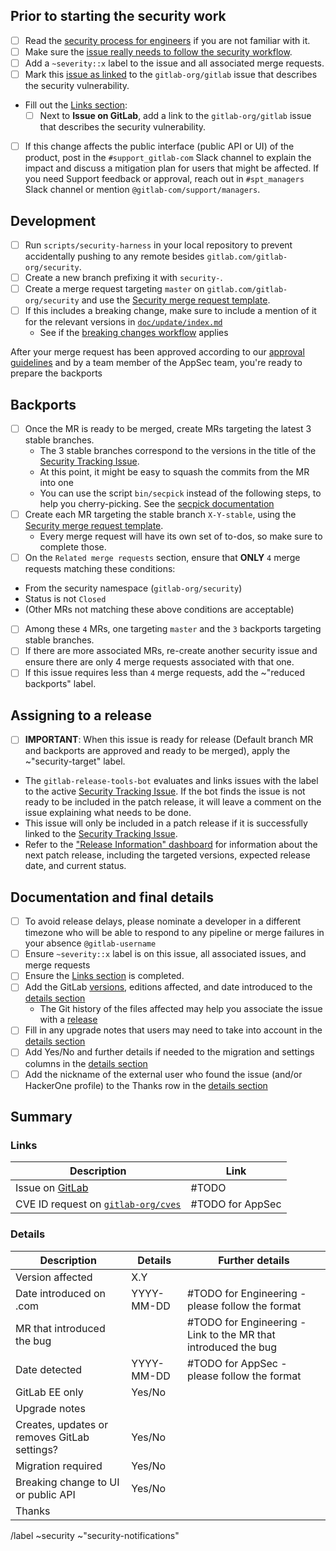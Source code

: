 <!--
# Read me first!

Create this issue under https://gitlab.com/gitlab-org/security/gitlab

Set the title to: `Description of the original issue`
-->

## Prior to starting the security work

- [ ] Read the [security process for engineers] if you are not familiar with it.
- [ ] Make sure the [issue really needs to follow the security workflow].
- [ ] Add a `~severity::x` label to the issue and all associated merge requests.
- [ ] Mark this [issue as linked] to the `gitlab-org/gitlab` issue that describes the security vulnerability.
- Fill out the [Links section](#links):
  - [ ] Next to **Issue on GitLab**, add a link to the `gitlab-org/gitlab` issue that describes the security vulnerability.
- [ ] If this change affects the public interface (public API or UI) of the product, post in the `#support_gitlab-com` Slack channel  to explain the impact and discuss a mitigation plan for users that might be affected. If you need Support feedback or approval, reach out in `#spt_managers` Slack channel or mention `@gitlab-com/support/managers`.

## Development

- [ ] Run `scripts/security-harness` in your local repository to prevent accidentally pushing to any remote besides `gitlab.com/gitlab-org/security`.
- [ ] Create a new branch prefixing it with `security-`.
- [ ] Create a merge request targeting `master` on `gitlab.com/gitlab-org/security` and use the [Security merge request template].
- [ ] If this includes a breaking change, make sure to include a mention of it for the relevant versions in [`doc/update/index.md`](https://gitlab.com/gitlab-org/security/gitlab/-/blob/master/doc/update/index.md#version-specific-upgrading-instructions)
  - See if the [breaking changes workflow] applies

After your merge request has been approved according to our [approval guidelines] and by a team member of the AppSec team, you're ready to prepare the backports

## Backports

- [ ] Once the MR is ready to be merged, create MRs targeting the latest 3 stable branches.
  - The 3 stable branches correspond to the versions in the title of the [Security Tracking Issue].
  - At this point, it might be easy to squash the commits from the MR into one
  - You can use the script `bin/secpick` instead of the following steps, to help you cherry-picking. See the [secpick documentation]
- [ ] Create each MR targeting the stable branch `X-Y-stable`, using the [Security merge request template].
  - Every merge request will have its own set of to-dos, so make sure to complete those.
- [ ]  On the `Related merge requests` section, ensure that **ONLY** `4` merge requests matching these conditions:
  - From the security namespace (`gitlab-org/security`)
  - Status is not `Closed`
  - (Other MRs not matching these above conditions are acceptable)
  - [ ] Among these `4` MRs, one targeting `master` and the `3` backports targeting stable branches.
  - [ ] If there are more associated MRs, re-create another security issue and ensure there are only 4 merge requests associated with that one.
- [ ] If this issue requires less than `4` merge requests, add the ~"reduced backports" label.

## Assigning to a release

- [ ]  **IMPORTANT**: When this issue is ready for release (Default branch MR and backports are approved and ready to be merged), apply the ~"security-target" label.
  - The `gitlab-release-tools-bot` evaluates and links issues with the label to the active [Security Tracking Issue]. If the bot finds the issue is not ready to be included in the patch release, it will leave a comment on the issue explaining what needs to be done.
  - This issue will only be included in a patch release if it is successfully linked to the [Security Tracking Issue].
  - Refer to the ["Release Information" dashboard](https://dashboards.gitlab.net/d/delivery-release_info/delivery3a-release-information?orgId=1) for information about the next patch release, including the targeted versions, expected release date, and current status.

## Documentation and final details

- [ ] To avoid release delays, please nominate a developer in a different timezone who will be able to respond to any pipeline or merge failures in your absence `@gitlab-username`
- [ ] Ensure `~severity::x` label is on this issue, all associated issues, and merge requests
- [ ] Ensure the [Links section](#links) is completed.
- [ ] Add the GitLab [versions](https://gitlab.com/gitlab-org/release/docs/-/blob/master/general/security/engineer.md#versions-affected), editions affected, and date introduced to the [details section](#details)
  - The Git history of the files affected may help you associate the issue with a [release](https://about.gitlab.com/releases/)
- [ ] Fill in any upgrade notes that users may need to take into account in the [details section](#details)
- [ ] Add Yes/No and further details if needed to the migration and settings columns in the [details section](#details)
- [ ] Add the nickname of the external user who found the issue (and/or HackerOne profile) to the Thanks row in the [details section](#details)

## Summary

### Links

| Description                                                    | Link   |
| -------------------------------------------------------------- | ------ |
| Issue on [GitLab](https://gitlab.com/gitlab-org/gitlab/issues) | #TODO  |
| CVE ID request on [`gitlab-org/cves`](https://gitlab.com/gitlab-org/cves/-/issues?sort=created_date&state=opened) | #TODO for AppSec  |

### Details

| Description                         | Details    | Further details                                           |
|-------------------------------------|------------|-----------------------------------------------------------|
| Version affected                    | X.Y        |                                                           |
| Date introduced on .com             | YYYY-MM-DD | #TODO for Engineering - please follow the format          |
| MR that introduced the bug          |            | #TODO for Engineering - Link to the MR that introduced the bug|
| Date detected                       | YYYY-MM-DD | #TODO for AppSec - please follow the format               |
| GitLab EE only                      | Yes/No     |                                                           |
| Upgrade notes                       |            |                                                           |
| Creates, updates or removes GitLab settings?             | Yes/No     |                                                           |
| Migration required                  | Yes/No     |                                                           |
| Breaking change to UI or public API | Yes/No     | <!-- How should the breaking change be communicated? -->  |
| Thanks                              |            |                                                           |

[security process for engineers]: https://gitlab.com/gitlab-org/release/docs/blob/master/general/security/engineer.md
[secpick documentation]: https://gitlab.com/gitlab-org/release/docs/-/blob/master/general/security/utilities/secpick_script.md
[security merge request template]: https://gitlab.com/gitlab-org/security/gitlab/blob/master/.gitlab/merge_request_templates/Security%20Fix.md
[approval guidelines]: https://docs.gitlab.com/development/code_review/#approval-guidelines
[issue as linked]: https://docs.gitlab.com/user/project/issues/related_issues/#add-a-linked-issue
[issue really needs to follow the security workflow]: https://gitlab.com/gitlab-org/release/docs/-/blob/master/general/security/engineer.md#making-sure-the-issue-needs-to-follow-the-security-release-workflow
[breaking changes workflow]: https://gitlab.com/gitlab-org/release/docs/-/blob/master/general/security/far_reaching_impact_fixes_or_breaking_change_fixes.md
[Security Tracking Issue]: https://gitlab.com/gitlab-org/gitlab/-/issues/?label_name%5B%5D=upcoming%20security%20release

/label ~security ~"security-notifications"
